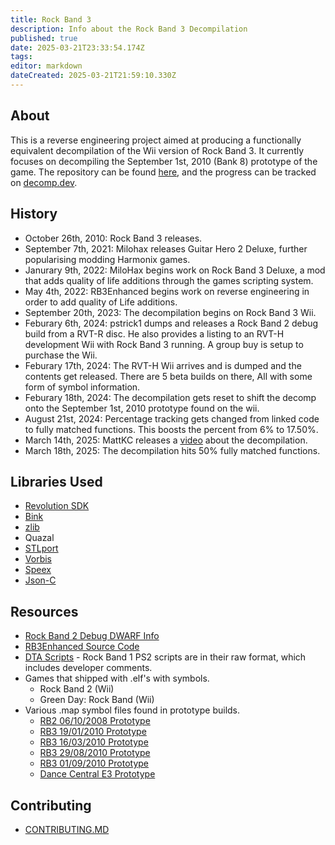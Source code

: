 ```yaml
---
title: Rock Band 3
description: Info about the Rock Band 3 Decompilation
published: true
date: 2025-03-21T23:33:54.174Z
tags: 
editor: markdown
dateCreated: 2025-03-21T21:59:10.330Z
---
```


## About
This is a reverse engineering project aimed at producing a functionally equivalent decompilation of the Wii version of Rock Band 3. It currently focuses on decompiling the September 1st, 2010 (Bank 8) prototype of the game.
The repository can be found [here](https://github.com/DarkRTA/rb3), and the progress can be tracked on [decomp.dev](https://decomp.dev/DarkRTA/rb3).


## History
* October 26th, 2010: Rock Band 3 releases.
* September 7th, 2021: Milohax releases Guitar Hero 2 Deluxe, further popularising modding Harmonix games.
* Janurary 9th, 2022: MiloHax begins work on Rock Band 3 Deluxe, a mod that adds quality of life additions through the games scripting system. 
* May 4th, 2022: RB3Enhanced begins work on reverse engineering in order to add quality of Life additions.
* September 20th, 2023: The decompilation begins on Rock Band 3 Wii.
* Feburary 6th, 2024: pstrick1 dumps and releases a Rock Band 2 debug build from a RVT-R disc. He also provides a listing to an RVT-H development Wii with Rock Band 3 running. A group buy is setup to purchase the Wii.
* Feburary 17th, 2024: The RVT-H Wii arrives and is dumped and the contents get released. There are 5 beta builds on there, All with some form of symbol information.
* Feburary 18th, 2024: The decompilation gets reset to shift the decomp onto the September 1st, 2010 prototype found on the wii.
* August 21st, 2024: Percentage tracking gets changed from linked code to fully matched functions. This boosts the percent from 6% to 17.50%.
* March 14th, 2025: MattKC releases a [video](https://youtu.be/WdJ-Hqx3rNw?si=HZjPJ02zrPDmsWGr) about the decompilation.
* March 18th, 2025: The decompilation hits 50% fully matched functions.

## Libraries Used
* [Revolution SDK](/libraries/dolphin-sdk)
* [Bink](https://www.radgametools.com/bnkmain.htm)
* [zlib](https://github.com/madler/zlib)
* Quazal
* [STLport](https://github.com/karottc/STLport-5.2.1)
*	[Vorbis](https://github.com/xiph/vorbis)
* [Speex](https://gitlab.xiph.org/xiph/speex)
* [Json-C](https://github.com/json-c/json-c)


## Resources
* [Rock Band 2 Debug DWARF Info](https://github.com/DarkRTA/rb3/tree/master/doc/rb2_dump)
* [RB3Enhanced Source Code](https://github.com/RBEnhanced/RB3Enhanced)
* [DTA Scripts](https://github.com/hmxmilohax/milo-script-library) -  Rock Band 1 PS2 scripts are in their raw format, which includes developer comments.
* Games that shipped with .elf's with symbols.
	* Rock Band 2 (Wii)
	* Green Day: Rock Band (Wii)
* Various .map symbol files found in prototype builds.
	* [RB2 06/10/2008 Prototype](https://github.com/hmxmilohax/milo-executable-library/blob/main/rb2/Wii%20Prototype%20(Debug)/band_r_wii.map)
	* [RB3 19/01/2010 Prototype](https://github.com/hmxmilohax/milo-executable-library/blob/main/rb3/Wii%20Proto%20(Bank%206)%20(Debug)/band_r_wii.map)
	* [RB3 16/03/2010 Prototype](https://github.com/hmxmilohax/milo-executable-library/blob/main/rb3/Wii%20Proto%20(Bank%205)%20(Debug)/band_r_wii.map) 
	* [RB3 29/08/2010 Prototype](https://github.com/hmxmilohax/milo-executable-library/blob/main/rb3/Wii%20Proto%20(Bank%202)%20(Debug)/band_r_wii.map) 
	* [RB3 01/09/2010 Prototype](https://github.com/hmxmilohax/milo-executable-library/blob/main/rb3/Wii%20Proto%20(Bank%208)%20(Debug)/band_r_wii.map)
  * [Dance Central E3 Prototype](https://github.com/hmxmilohax/milo-executable-library/blob/main/dc1/E3%202010%20(Debug)/ham_r.map)
      


## Contributing
* [CONTRIBUTING.MD](https://github.com/DarkRTA/rb3/blob/master/CONTRIBUTING.md)

